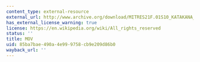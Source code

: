 ```yaml
---
content_type: external-resource
external_url: http://www.archive.org/download/MITRES21F.01S10_KATAKANA_EXERCISES/1c10.mov
has_external_license_warning: true
license: https://en.wikipedia.org/wiki/All_rights_reserved
status: ''
title: MOV
uid: 85ba7bae-490a-4e99-9758-cb9e209d86b0
wayback_url: ''
---
```

